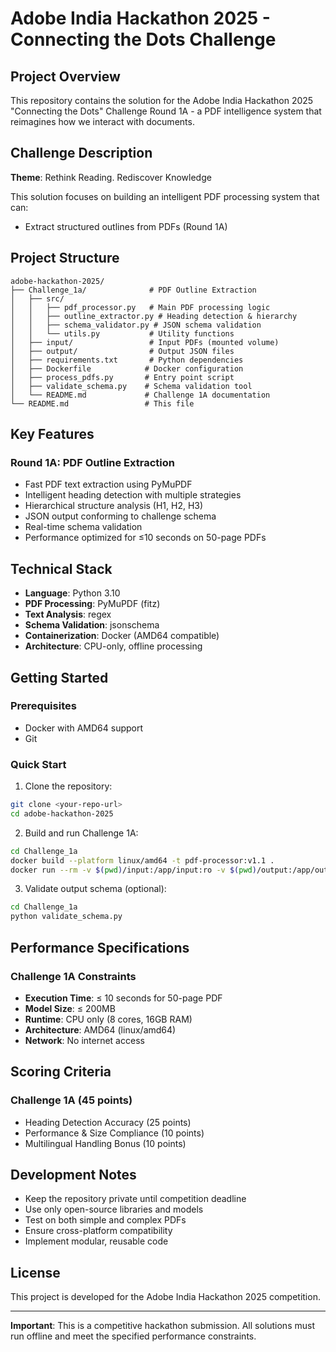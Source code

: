 # Adobe India Hackathon 2025 - Connecting the Dots Challenge

## Project Overview

This repository contains the solution for the Adobe India Hackathon 2025 "Connecting the Dots" Challenge Round 1A - a PDF intelligence system that reimagines how we interact with documents.

## Challenge Description

**Theme**: Rethink Reading. Rediscover Knowledge

This solution focuses on building an intelligent PDF processing system that can:

- Extract structured outlines from PDFs (Round 1A)

## Project Structure

```
adobe-hackathon-2025/
├── Challenge_1a/              # PDF Outline Extraction
│   ├── src/
│   │   ├── pdf_processor.py   # Main PDF processing logic
│   │   ├── outline_extractor.py # Heading detection & hierarchy
│   │   ├── schema_validator.py # JSON schema validation
│   │   └── utils.py           # Utility functions
│   ├── input/                 # Input PDFs (mounted volume)
│   ├── output/                # Output JSON files
│   ├── requirements.txt       # Python dependencies
│   ├── Dockerfile            # Docker configuration
│   ├── process_pdfs.py       # Entry point script
│   ├── validate_schema.py    # Schema validation tool
│   └── README.md             # Challenge 1A documentation
└── README.md                 # This file
```

## Key Features

### Round 1A: PDF Outline Extraction

- Fast PDF text extraction using PyMuPDF
- Intelligent heading detection with multiple strategies
- Hierarchical structure analysis (H1, H2, H3)
- JSON output conforming to challenge schema
- Real-time schema validation
- Performance optimized for ≤10 seconds on 50-page PDFs

## Technical Stack

- **Language**: Python 3.10
- **PDF Processing**: PyMuPDF (fitz)
- **Text Analysis**: regex
- **Schema Validation**: jsonschema
- **Containerization**: Docker (AMD64 compatible)
- **Architecture**: CPU-only, offline processing

## Getting Started

### Prerequisites

- Docker with AMD64 support
- Git

### Quick Start

1. Clone the repository:

```bash
git clone <your-repo-url>
cd adobe-hackathon-2025
```

2. Build and run Challenge 1A:

```bash
cd Challenge_1a
docker build --platform linux/amd64 -t pdf-processor:v1.1 .
docker run --rm -v $(pwd)/input:/app/input:ro -v $(pwd)/output:/app/output --network none pdf-processor:v1.1
```

3. Validate output schema (optional):

```bash
cd Challenge_1a
python validate_schema.py
```

## Performance Specifications

### Challenge 1A Constraints

- **Execution Time**: ≤ 10 seconds for 50-page PDF
- **Model Size**: ≤ 200MB
- **Runtime**: CPU only (8 cores, 16GB RAM)
- **Architecture**: AMD64 (linux/amd64)
- **Network**: No internet access

## Scoring Criteria

### Challenge 1A (45 points)

- Heading Detection Accuracy (25 points)
- Performance & Size Compliance (10 points)
- Multilingual Handling Bonus (10 points)

## Development Notes

- Keep the repository private until competition deadline
- Use only open-source libraries and models
- Test on both simple and complex PDFs
- Ensure cross-platform compatibility
- Implement modular, reusable code

## License

This project is developed for the Adobe India Hackathon 2025 competition.

---

**Important**: This is a competitive hackathon submission. All solutions must run offline and meet the specified performance constraints.
